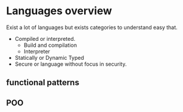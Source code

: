 # Languages overview

Exist a lot of languages but exists categories to understand easy that.

- Compiled or interpreted.
    - Build and compilation
    - Interpreter
- Statically or Dynamic Typed
- Secure or language without focus in security.

## functional patterns 


## POO 